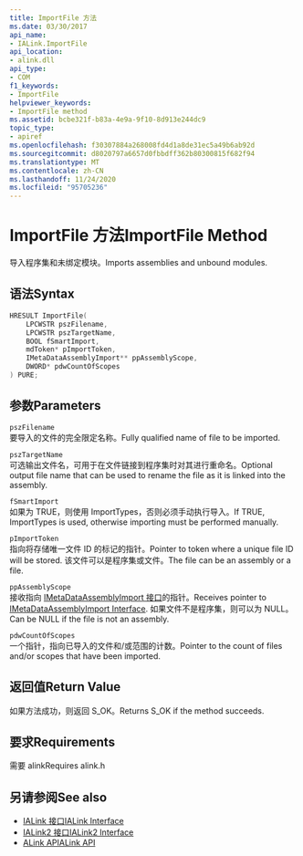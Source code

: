 ```yaml
---
title: ImportFile 方法
ms.date: 03/30/2017
api_name:
- IALink.ImportFile
api_location:
- alink.dll
api_type:
- COM
f1_keywords:
- ImportFile
helpviewer_keywords:
- ImportFile method
ms.assetid: bcbe321f-b83a-4e9a-9f10-8d913e244dc9
topic_type:
- apiref
ms.openlocfilehash: f30307884a268008fd4d1a8de31ec5a49b6ab92d
ms.sourcegitcommit: d8020797a6657d0fbbdff362b80300815f682f94
ms.translationtype: MT
ms.contentlocale: zh-CN
ms.lasthandoff: 11/24/2020
ms.locfileid: "95705236"
---
```

# <a name="importfile-method"></a><span data-ttu-id="6dd81-102">ImportFile 方法</span><span class="sxs-lookup"><span data-stu-id="6dd81-102">ImportFile Method</span></span>

<span data-ttu-id="6dd81-103">导入程序集和未绑定模块。</span><span class="sxs-lookup"><span data-stu-id="6dd81-103">Imports assemblies and unbound modules.</span></span>  
  
## <a name="syntax"></a><span data-ttu-id="6dd81-104">语法</span><span class="sxs-lookup"><span data-stu-id="6dd81-104">Syntax</span></span>  
  
```cpp  
HRESULT ImportFile(  
    LPCWSTR pszFilename,  
    LPCWSTR pszTargetName,  
    BOOL fSmartImport,  
    mdToken* pImportToken,  
    IMetaDataAssemblyImport** ppAssemblyScope,  
    DWORD* pdwCountOfScopes  
) PURE;  
```  
  
## <a name="parameters"></a><span data-ttu-id="6dd81-105">参数</span><span class="sxs-lookup"><span data-stu-id="6dd81-105">Parameters</span></span>  

 `pszFilename`  
 <span data-ttu-id="6dd81-106">要导入的文件的完全限定名称。</span><span class="sxs-lookup"><span data-stu-id="6dd81-106">Fully qualified name of file to be imported.</span></span>  
  
 `pszTargetName`  
 <span data-ttu-id="6dd81-107">可选输出文件名，可用于在文件链接到程序集时对其进行重命名。</span><span class="sxs-lookup"><span data-stu-id="6dd81-107">Optional output file name that can be used to rename the file as it is linked into the assembly.</span></span>  
  
 `fSmartImport`  
 <span data-ttu-id="6dd81-108">如果为 TRUE，则使用 ImportTypes，否则必须手动执行导入。</span><span class="sxs-lookup"><span data-stu-id="6dd81-108">If TRUE, ImportTypes is used, otherwise importing must be performed manually.</span></span>  
  
 `pImportToken`  
 <span data-ttu-id="6dd81-109">指向将存储唯一文件 ID 的标记的指针。</span><span class="sxs-lookup"><span data-stu-id="6dd81-109">Pointer to token where a unique file ID will be stored.</span></span> <span data-ttu-id="6dd81-110">该文件可以是程序集或文件。</span><span class="sxs-lookup"><span data-stu-id="6dd81-110">The file can be an assembly or a file.</span></span>  
  
 `ppAssemblyScope`  
 <span data-ttu-id="6dd81-111">接收指向 [IMetaDataAssemblyImport 接口](../metadata/imetadataassemblyimport-interface.md)的指针。</span><span class="sxs-lookup"><span data-stu-id="6dd81-111">Receives pointer to [IMetaDataAssemblyImport Interface](../metadata/imetadataassemblyimport-interface.md).</span></span> <span data-ttu-id="6dd81-112">如果文件不是程序集，则可以为 NULL。</span><span class="sxs-lookup"><span data-stu-id="6dd81-112">Can be NULL if the file is not an assembly.</span></span>  
  
 `pdwCountOfScopes`  
 <span data-ttu-id="6dd81-113">一个指针，指向已导入的文件和/或范围的计数。</span><span class="sxs-lookup"><span data-stu-id="6dd81-113">Pointer to the count of files and/or scopes that have been imported.</span></span>  
  
## <a name="return-value"></a><span data-ttu-id="6dd81-114">返回值</span><span class="sxs-lookup"><span data-stu-id="6dd81-114">Return Value</span></span>  

 <span data-ttu-id="6dd81-115">如果方法成功，则返回 S_OK。</span><span class="sxs-lookup"><span data-stu-id="6dd81-115">Returns S_OK if the method succeeds.</span></span>  
  
## <a name="requirements"></a><span data-ttu-id="6dd81-116">要求</span><span class="sxs-lookup"><span data-stu-id="6dd81-116">Requirements</span></span>  

 <span data-ttu-id="6dd81-117">需要 alink</span><span class="sxs-lookup"><span data-stu-id="6dd81-117">Requires alink.h</span></span>  
  
## <a name="see-also"></a><span data-ttu-id="6dd81-118">另请参阅</span><span class="sxs-lookup"><span data-stu-id="6dd81-118">See also</span></span>

- [<span data-ttu-id="6dd81-119">IALink 接口</span><span class="sxs-lookup"><span data-stu-id="6dd81-119">IALink Interface</span></span>](ialink-interface.md)
- [<span data-ttu-id="6dd81-120">IALink2 接口</span><span class="sxs-lookup"><span data-stu-id="6dd81-120">IALink2 Interface</span></span>](ialink2-interface.md)
- [<span data-ttu-id="6dd81-121">ALink API</span><span class="sxs-lookup"><span data-stu-id="6dd81-121">ALink API</span></span>](index.md)
